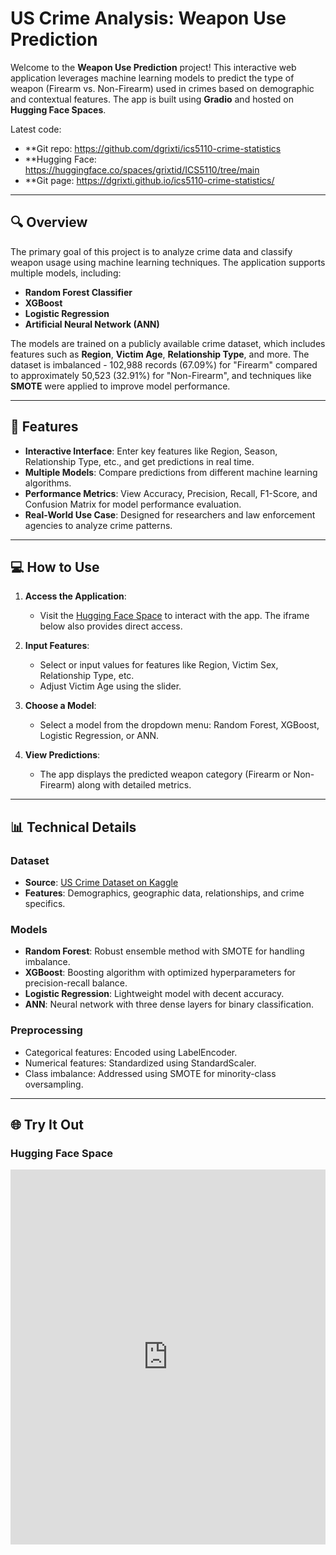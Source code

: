 # US Crime Analysis: Weapon Use Prediction

Welcome to the **Weapon Use Prediction** project! This interactive web application leverages machine learning models to predict the type of weapon (Firearm vs. Non-Firearm) used in crimes based on demographic and contextual features. The app is built using **Gradio** and hosted on **Hugging Face Spaces**.

Latest code: 

- **Git repo: https://github.com/dgrixti/ics5110-crime-statistics
- **Hugging Face: https://huggingface.co/spaces/grixtid/ICS5110/tree/main
- **Git page: https://dgrixti.github.io/ics5110-crime-statistics/
---

## 🔍 **Overview**

The primary goal of this project is to analyze crime data and classify weapon usage using machine learning techniques. The application supports multiple models, including:

- **Random Forest Classifier**
- **XGBoost**
- **Logistic Regression**
- **Artificial Neural Network (ANN)**

The models are trained on a publicly available crime dataset, which includes features such as **Region**, **Victim Age**, **Relationship Type**, and more. The dataset is imbalanced - 102,988 records (67.09%) for "Firearm" compared to approximately 50,523 (32.91%) for "Non-Firearm", and techniques like **SMOTE** were applied to improve model performance.

---

## 🚀 **Features**

- **Interactive Interface**: Enter key features like Region, Season, Relationship Type, etc., and get predictions in real time.
- **Multiple Models**: Compare predictions from different machine learning algorithms.
- **Performance Metrics**: View Accuracy, Precision, Recall, F1-Score, and Confusion Matrix for model performance evaluation.
- **Real-World Use Case**: Designed for researchers and law enforcement agencies to analyze crime patterns.

---

## 💻 **How to Use**

1. **Access the Application**:
   - Visit the [Hugging Face Space](#) to interact with the app. The iframe below also provides direct access.

2. **Input Features**:
   - Select or input values for features like Region, Victim Sex, Relationship Type, etc.
   - Adjust Victim Age using the slider.

3. **Choose a Model**:
   - Select a model from the dropdown menu: Random Forest, XGBoost, Logistic Regression, or ANN.

4. **View Predictions**:
   - The app displays the predicted weapon category (Firearm or Non-Firearm) along with detailed metrics.

---

## 📊 **Technical Details**

### **Dataset**
- **Source**: [US Crime Dataset on Kaggle](https://www.kaggle.com/datasets/mrayushagrawal/us-crime-dataset)
- **Features**: Demographics, geographic data, relationships, and crime specifics.

### **Models**
- **Random Forest**: Robust ensemble method with SMOTE for handling imbalance.
- **XGBoost**: Boosting algorithm with optimized hyperparameters for precision-recall balance.
- **Logistic Regression**: Lightweight model with decent accuracy.
- **ANN**: Neural network with three dense layers for binary classification.

### **Preprocessing**
- Categorical features: Encoded using LabelEncoder.
- Numerical features: Standardized using StandardScaler.
- Class imbalance: Addressed using SMOTE for minority-class oversampling.

---

## 🌐 **Try It Out**

### **Hugging Face Space**

<iframe
	src="https://grixtid-ics5110.hf.space"
    width="100%"
    height="600"
    frameborder="0"
    allowfullscreen>
</iframe>
